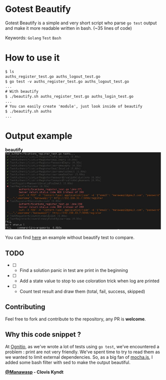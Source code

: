 Gotest Beautify
=======

Gotest Beautify is a simple and very short script who parse `go test` output and make it more readable written in bash. (~35 lines of code)

Keywords: `Golang` `Test` `Bash`

How to use it
=======

```shell
$ ls
auths_register_test.go auths_logout_test.go
$ go test -v auths_register_test.go auths_logout_test.go
...
# With beautify
$ ./beautify.sh auths_register_test.go auths_login_test.go
...
# You can easily create 'module', just look inside of beautify
$ ./beautify.sh auths
...
```


Output example
=======

**beautify**
![beautify example](./examples/beautify.jpg)

You can find [here](./examples/go-test.jpg) an example without beautify test to compare.

## TODO

- [ ] - Find a solution panic in test are print in the beginning
- [ ] - Add a state value to stop to use coloration trick when log are printed
- [ ] - Count test result and draw them (total, fail, success, skipped)

## Contributing

Feel free to fork and contribute to the repository, any PR is **welcome**.

## Why this code snippet ?

At [Ognitio](https://www.ognitio.com/), as we've wrote a lot of tests using `go test`, we've encountered a problem : print are not very friendly. We've spent time to try to read them as we wanted to limit external dependencies. So, as a big fan of [mocha.js](https://mochajs.org/), I added some bash filter with sed to make the output beautiful.   

**[@Manawasp](https://github.com/Manawasp) - Clovis Kyndt**
